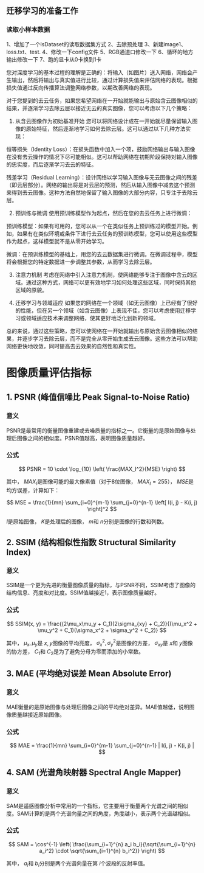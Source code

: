 ## 迁移学习的准备工作

### 读取小样本数据
1、增加了一个lsDataset的读取数据集方式
2、去除预处理
3、新建image1、loss.txt、test.
4、修改一下config文件
5、RGB通道口修改一下
6、循环的地方输出修改一下
7、跑的显卡从0卡换到1卡

您对深度学习的基本过程的理解是正确的：将输入（如图片）送入网络，网络会产生输出，然后将输出与真实值进行比较，通过计算损失值来评估网络的表现。根据损失值通过反向传播算法调整网络参数，以期改善网络的表现。

对于您提到的去云任务，如果您希望网络在一开始就能输出与原始含云图像相似的结果，并逐渐学习去除云层以接近无云的真实图像，您可以考虑以下几个策略：

1. 从含云图像作为初始基准开始
您可以将网络设计成在一开始就尽量保留输入图像的原始特征，然后逐渐地学习如何去除云层。这可以通过以下几种方法实现：

恒等损失（Identity Loss）：在损失函数中加入一个项，鼓励网络输出与输入图像在没有去云操作的情况下尽可能相似。这可以帮助网络在初期阶段保持对输入图像的忠实度，而后逐渐学习去云的特征。

残差学习（Residual Learning）：设计网络以学习输入图像与无云图像之间的残差（即云层部分）。网络的输出将是对云层的预测，然后从输入图像中减去这个预测来得到去云图像。这种方法自然地保留了输入图像的大部分内容，只专注于去除云层。

2. 预训练与微调
使用预训练模型作为起点，然后在您的去云任务上进行微调：

预训练模型：如果有可用的，您可以从一个在类似任务上预训练过的模型开始。例如，如果有在类似环境或条件下进行去云任务的预训练模型，您可以使用这些模型作为起点，这样模型就不是从零开始学习。

微调：在预训练模型的基础上，用您的去云数据集进行微调。在微调过程中，模型将会根据您的特定数据进一步调整其参数，从而学习去除云层。

3. 注意力机制
考虑在网络中引入注意力机制，使网络能够专注于图像中含云的区域。通过这种方式，网络可以更有效地学习如何处理这些区域，同时保持其他区域的原貌。

4. 迁移学习与领域适应
如果您的网络在一个领域（如无云图像）上已经有了很好的性能，但在另一个领域（如含云图像）上表现不佳，您可以考虑使用迁移学习或领域适应技术来调整网络，使其更好地泛化到新的领域。

总的来说，通过这些策略，您可以使网络在一开始就输出与原始含云图像相似的结果，并逐步学习去除云层，而不是完全从零开始生成去云图像。这些方法可以帮助网络更快地收敛，同时提高去云效果的自然性和真实性。
# 图像质量评估指标

## 1. PSNR (峰值信噪比 Peak Signal-to-Noise Ratio)

### 意义
PSNR是最常用的衡量图像重建或去噪质量的指标之一。它衡量的是原始图像与处理后图像之间的相似度。PSNR值越高，表明图像质量越好。

### 公式

$$
PSNR = 10 \cdot \log_{10} \left( \frac{MAX_I^2}{MSE} \right)
$$

其中， $MAX_I$是图像可能的最大像素值（对于8位图像， $MAX_I=255$）， $MSE$是均方误差，计算如下：

$$
MSE = \frac{1}{mn} \sum_{i=0}^{m-1} \sum_{j=0}^{n-1} \left[ I(i, j) - K(i, j) \right]^2
$$

 $I$是原始图像， $K$是处理后的图像， $m$和 $n$分别是图像的行数和列数。

## 2. SSIM (结构相似性指数 Structural Similarity Index)

### 意义
SSIM是一个更为先进的衡量图像质量的指标，与PSNR不同，SSIM考虑了图像的结构信息、亮度和对比度。SSIM值越接近1，表示图像质量越好。

### 公式

$$
SSIM(x, y) = \frac{(2\mu_x\mu_y + C_1)(2\sigma_{xy} + C_2)}{(\mu_x^2 + \mu_y^2 + C_1)(\sigma_x^2 + \sigma_y^2 + C_2)}
$$

其中， $\mu_x, \mu_y$是 $x, y$图像的平均亮度， $\sigma_x^2, \sigma_y^2$是图像的方差， $\sigma_{xy}$是 $x$和 $y$图像的协方差， $C_1$和 $C_2$是为了避免分母为零而添加的小常数。

## 3. MAE (平均绝对误差 Mean Absolute Error)

### 意义
MAE衡量的是原始图像与处理后图像之间的平均绝对差异。MAE值越低，说明图像质量越接近原始图像。

### 公式

$$
MAE = \frac{1}{mn} \sum_{i=0}^{m-1} \sum_{j=0}^{n-1} | I(i, j) - K(i, j) |
$$

## 4. SAM (光谱角映射器 Spectral Angle Mapper)

### 意义
SAM是遥感图像分析中常用的一个指标，它主要用于衡量两个光谱之间的相似度。SAM计算的是两个光谱向量之间的角度，角度越小，表示两个光谱越相似。

### 公式

$$
SAM = \cos^{-1} \left( \frac{\sum_{i=1}^{n} a_i b_i}{\sqrt{\sum_{i=1}^{n} a_i^2} \cdot \sqrt{\sum_{i=1}^{n} b_i^2}} \right)
$$

其中， $a_i$和 $b_i$分别是两个光谱向量在第 $i$个波段的反射率值。


